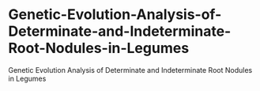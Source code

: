 # Genetic-Evolution-Analysis-of-Determinate-and-Indeterminate-Root-Nodules-in-Legumes
Genetic Evolution Analysis of Determinate and Indeterminate Root Nodules in Legumes
